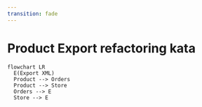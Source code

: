 ```yaml
---
transition: fade
---
```


# Product Export refactoring kata

```mermaid
flowchart LR
  E(Export XML)
  Product --> Orders
  Product --> Store
  Orders --> E
  Store --> E
```
